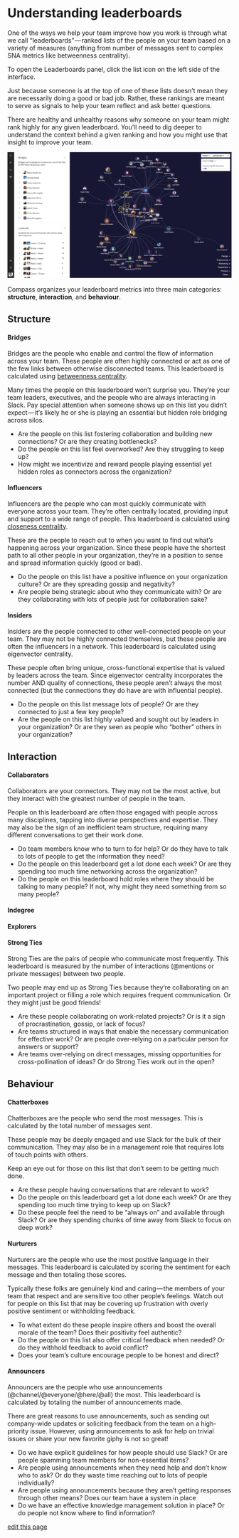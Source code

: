 # Understanding leaderboards


One of the ways we help your team improve how you work is through what we call “leaderboards” — ranked lists of the people on your team based on a variety of measures (anything from number of messages sent to complex SNA metrics like betweenness centrality).

To open the Leaderboards panel, click the list icon <i class="fa fa-list-ol">  </i> on the left side of the interface.

Just because someone is at the top of one of these lists doesn’t mean they are necessarily doing a good or bad job. Rather, these rankings are meant to serve as signals to help your team reflect and ask better questions.

There are healthy and unhealthy reasons why someone on your team might rank highly for any given leaderboard. You’ll need to dig deeper to understand the context behind a given ranking and how you might use that insight to improve your team.

![](/images/leaderboards.png)

Compass organizes your leaderboard metrics into three main categories: **structure**, **interaction**, and **behaviour**.

## Structure

#### Bridges

Bridges are the people who enable and control the flow of information across your team. These people are often highly connected or act as one of the few links between otherwise disconnected teams. This leaderboard is calculated using  [betweenness centrality](https://speakerdeck.com/jeffcmohr/social-network-analysis-made-easy?slide=40).

Many times the people on this leaderboard won’t surprise you. They’re your team leaders, executives, and the people who are always interacting in Slack. Pay special attention when someone shows up on this list you didn’t expect — it’s likely he or she is playing an essential but hidden role bridging across silos.

- Are the people on this list fostering collaboration and building new connections? Or are they creating bottlenecks?
- Do the people on this list feel overworked? Are they struggling to keep up?
- How might we incentivize and reward people playing essential yet hidden roles as connectors across the organization?

#### Influencers

Influencers are the people who can most quickly communicate with everyone across your team. They’re often centrally located, providing input and support to a wide range of people. This leaderboard is calculated using  [closeness centrality](https://speakerdeck.com/jeffcmohr/social-network-analysis-made-easy?slide=37).

These are the people to reach out to when you want to find out what’s happening across your organization. Since these people have the shortest path to all other people in your organization, they’re in a position to sense and spread information quickly (good or bad).

- Do the people on this list have a positive influence on your organization culture? Or are they spreading gossip and negativity?
- Are people being strategic about who they communicate with? Or are they collaborating with lots of people just for collaboration sake?

#### Insiders

Insiders are the people connected to other well-connected people on your team. They may not be highly connected themselves, but these people are often the influencers in a network. This leaderboard is calculated using eigenvector centrality.

These people often bring unique, cross-functional expertise that is valued by leaders across the team. Since eigenvector centrality incorporates the number AND quality of connections, these people aren’t always the most connected (but the connections they do have are with influential people).

- Do the people on this list message lots of people? Or are they connected to just a few key people?
- Are the people on this list highly valued and sought out by leaders in your organization? Or are they seen as people who “bother” others in your organization?

## Interaction

#### Collaborators

Collaborators are your connectors. They may not be the most active, but they interact with the greatest number of people in the team.

People on this leaderboard are often those engaged with people across many disciplines, tapping into diverse perspectives and expertise. They may also be the sign of an inefficient team structure, requiring many different conversations to get their work done.

- Do team members know who to turn to for help? Or do they have to talk to lots of people to get the information they need?
- Do the people on this leaderboard get a lot done each week? Or are they spending too much time networking across the organization?
- Do the people on this leaderboard hold roles where they should be talking to many people? If not, why might they need something from so many people?


#### Indegree




#### Explorers



#### Strong Ties

Strong Ties are the pairs of people who communicate most frequently. This leaderboard is measured by the number of interactions (@mentions or private messages) between two people.

Two people may end up as Strong Ties because they’re collaborating on an important project or filling a role which requires frequent communication. Or they might just be good friends!

- Are these people collaborating on work-related projects? Or is it a sign of procrastination, gossip, or lack of focus?
- Are teams structured in ways that enable the necessary communication for effective work? Or are people over-relying on a particular person for answers or support?
- Are teams over-relying on direct messages, missing opportunities for cross-pollination of ideas? Or do Strong Ties work out in the open?

## Behaviour

#### Chatterboxes

Chatterboxes are the people who send the most messages. This is calculated by the total number of messages sent.

These people may be deeply engaged and use Slack for the bulk of their communication. They may also be in a management role that requires lots of touch points with others.

Keep an eye out for those on this list that don’t seem to be getting much done.

- Are these people having conversations that are relevant to work?
- Do the people on this leaderboard get a lot done each week? Or are they spending too much time trying to keep up on Slack?
- Do these people feel the need to be “always on” and available through Slack? Or are they spending chunks of time away from Slack to focus on deep work?

#### Nurturers

Nurturers are the people who use the most positive language in their messages. This leaderboard is calculated by scoring the sentiment for each message and then totaling those scores.

Typically these folks are genuinely kind and caring — the members of your team that respect and are sensitive too other people’s feelings. Watch out for people on this list that may be covering up frustration with overly positive sentiment or withholding feedback.

- To what extent do these people inspire others and boost the overall morale of the team? Does their positivity feel authentic?
- Do the people on this list also offer critical feedback when needed? Or do they withhold feedback to avoid conflict?
- Does your team’s culture encourage people to be honest and direct?

#### Announcers

Announcers are the people who use announcements (@channel/@everyone/@here/@all) the most. This leaderboard is calculated by totaling the number of announcements made.

There are great reasons to use announcements, such as sending out company-wide updates or soliciting feedback from the team on a high-priority issue. However, using announcements to ask for help on trivial issues or share your new favorite giphy is not so great!

- Do we have explicit guidelines for how people should use Slack? Or are people spamming team members for non-essential items?
- Are people using announcements when they need help and don’t know who to ask? Or do they waste time reaching out to lots of people individually?
- Are people using announcements because they aren’t getting responses through other means? Does our team have a system in place
- Do we have an effective knowledge management solution in place? Or do people not know where to find information?

<span class="edit-link"><a href="https://github.com/kumu/compass-docs/blob/master/guides/understanding-leaderboards.md" target="_blank"><i class="fa fa-github"></i> edit this page</a></span>
